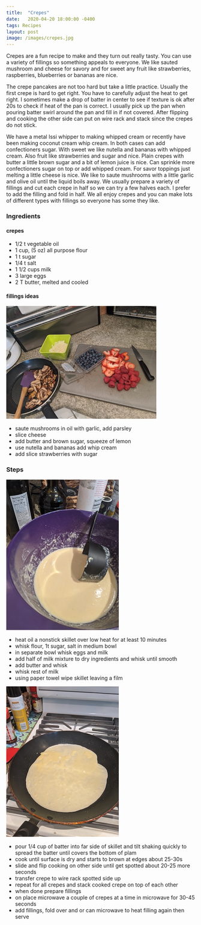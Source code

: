 ```yaml
---
title:  "Crepes"
date:   2020-04-20 18:00:00 -0400
tags: Recipes
layout: post
image: /images/crepes.jpg
---
```

Crepes are a fun recipe to make and they turn out really tasty.  You can use a variety of fillings so something appeals to everyone.
We like sauted mushroom and cheese for savory and for sweet any fruit like strawberries, raspberries, blueberries or bananas are nice.

The crepe pancakes are not too hard but take a little practice.  Usually the first crepe is hard to get right.  You have to carefully adjust
the heat to get right.  I sometimes make a drop of batter in center to see if texture is ok after 20s to check if heat of
the pan is correct.  I usually pick up the pan when pouring batter swirl around the pan and fill in if not covered.  After
flipping and cooking the other side can put on wire rack and stack since the crepes do not stick.  

We have a metal Issi whipper to making whipped cream or recently have been making coconut cream whip cream.  In both cases can add confectioners sugar.  With sweet we like nutella and bananas with whipped cream.  Also fruit like strawberries and sugar and nice.  Plain crepes with butter a little brown sugar and a bit of lemon juice is nice.  Can sprinkle more confectioners sugar on top or add whipped cream.  For savor toppings just melting a little cheese
is nice.  We like to saute mushrooms with a little garlic and olive oil until the liquid boils away.  We usually prepare a
variety of fillings and cut each crepe in half so we can try a few halves each.  I prefer to add the filling and fold in
half.  We all enjoy crepes and you can make lots of different types with fillings so everyone has some they like.

### Ingredients
#### crepes
- 1/2 t vegetable oil
- 1 cup, (5 oz) all purpose flour
- 1 t sugar
- 1/4 t salt
- 1 1/2 cups milk
- 3 large eggs
- 2 T butter, melted and cooled

#### fillings ideas

![Crepe filling](/images/crepes3.jpg)

- saute mushrooms in oil with garlic, add parsley
- slice cheese
- add butter and brown sugar, squeeze of lemon
- use nutella and bananas add whip cream
- add slice strawberries with sugar

### Steps

![Crepes batter](/images/crepes1.jpg)

- heat oil a nonstick skillet over low heat for at least 10 minutes
- whisk flour, 1t sugar, salt in medium bowl
- in separate bowl whisk eggs and milk
- add half of milk mixture to dry ingredients and whisk until smooth
- add butter and whisk
- whisk rest of milk
- using paper towel wipe skillet leaving a film

![Crepes in pan](/images/crepes2.jpg)

- pour 1/4 cup of batter into far side of skillet and tilt shaking quickly to spread the batter until covers the bottom of plam
- cook until surface is dry and starts to brown at edges about 25-30s
- slide and flip cooking on other side until get spotted about 20-25 more seconds
- transfer crepe to wire rack spotted side up
- repeat for all crepes and stack cooked crepe on top of each other
- when done prepare fillings
- on place microwave a couple of crepes at a time in microwave for 30-45 seconds
- add fillings, fold over and or can microwave to heat filling again then serve

